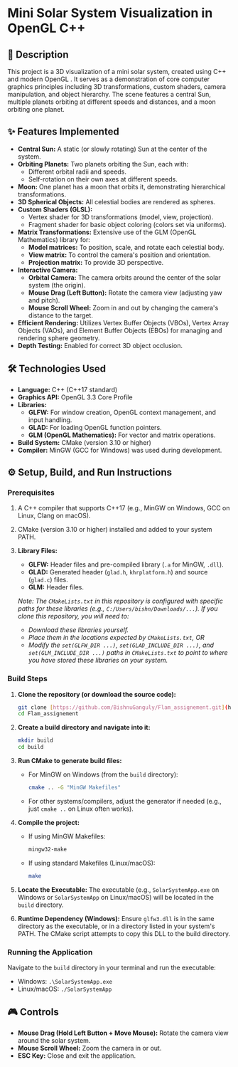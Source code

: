 # Mini Solar System Visualization in OpenGL C++

## 🚀 Description

This project is a 3D visualization of a mini solar system, created using C++ and modern OpenGL . It serves as a demonstration of core computer graphics principles including 3D transformations, custom shaders, camera manipulation, and object hierarchy. The scene features a central Sun, multiple planets orbiting at different speeds and distances, and a moon orbiting one  planet.

## ✨ Features Implemented

* **Central Sun:** A static (or slowly rotating) Sun at the center of the system.
* **Orbiting Planets:** Two planets orbiting the Sun, each with:
    * Different orbital radii and speeds.
    * Self-rotation on their own axes at different speeds.
* **Moon:** One planet has a moon that orbits it, demonstrating hierarchical transformations.
* **3D Spherical Objects:** All celestial bodies are rendered as spheres.
* **Custom Shaders (GLSL):**
    * Vertex shader for 3D transformations (model, view, projection).
    * Fragment shader for basic object coloring (colors set via uniforms).
* **Matrix Transformations:** Extensive use of the GLM (OpenGL Mathematics) library for:
    * **Model matrices:** To position, scale, and rotate each celestial body.
    * **View matrix:** To control the camera's position and orientation.
    * **Projection matrix:** To provide 3D perspective.
* **Interactive Camera:**
    * **Orbital Camera:** The camera orbits around the center of the solar system (the origin).
    * **Mouse Drag (Left Button):** Rotate the camera view (adjusting yaw and pitch).
    * **Mouse Scroll Wheel:** Zoom in and out by changing the camera's distance to the target.
* **Efficient Rendering:** Utilizes Vertex Buffer Objects (VBOs), Vertex Array Objects (VAOs), and Element Buffer Objects (EBOs) for managing and rendering sphere geometry.
* **Depth Testing:** Enabled for correct 3D object occlusion.

## 🛠️ Technologies Used

* **Language:** C++ (C++17 standard)
* **Graphics API:** OpenGL 3.3 Core Profile
* **Libraries:**
    * **GLFW:** For window creation, OpenGL context management, and input handling.
    * **GLAD:** For loading OpenGL function pointers.
    * **GLM (OpenGL Mathematics):** For vector and matrix operations.
* **Build System:** CMake (version 3.10 or higher)
* **Compiler:** MinGW (GCC for Windows) was used during development.

## ⚙️ Setup, Build, and Run Instructions

### Prerequisites

1.  A C++ compiler that supports C++17 (e.g., MinGW on Windows, GCC on Linux, Clang on macOS).
2.  CMake (version 3.10 or higher) installed and added to your system PATH.
3.  **Library Files:**
    * **GLFW:** Header files and pre-compiled library (`.a` for MinGW, `.dll`).
    * **GLAD:** Generated header (`glad.h`, `khrplatform.h`) and source (`glad.c`) files.
    * **GLM:** Header files.

    *Note: The `CMakeLists.txt` in this repository is configured with specific paths for these libraries (e.g., `C:/Users/bishn/Downloads/...`). If you clone this repository, you will need to:*
    * *Download these libraries yourself.*
    * *Place them in the locations expected by `CMakeLists.txt`, OR*
    * *Modify the `set(GLFW_DIR ...)`, `set(GLAD_INCLUDE_DIR ...)`, and `set(GLM_INCLUDE_DIR ...)` paths in `CMakeLists.txt` to point to where you have stored these libraries on your system.*

### Build Steps

1.  **Clone the repository (or download the source code):**
    ```bash
    git clone [https://github.com/BishnuGanguly/Flam_assignement.git](https://github.com/BishnuGanguly/Flam_assignement.git)
    cd Flam_assignement
    ```

2.  **Create a build directory and navigate into it:**
    ```bash
    mkdir build
    cd build
    ```

3.  **Run CMake to generate build files:**
    * For MinGW on Windows (from the `build` directory):
        ```bash
        cmake .. -G "MinGW Makefiles"
        ```
    * For other systems/compilers, adjust the generator if needed (e.g., just `cmake ..` on Linux often works).

4.  **Compile the project:**
    * If using MinGW Makefiles:
        ```bash
        mingw32-make
        ```
    * If using standard Makefiles (Linux/macOS):
        ```bash
        make
        ```

5.  **Locate the Executable:**
    The executable (e.g., `SolarSystemApp.exe` on Windows or `SolarSystemApp` on Linux/macOS) will be located in the `build` directory.

6.  **Runtime Dependency (Windows):**
    Ensure `glfw3.dll` is in the same directory as the executable, or in a directory listed in your system's PATH. The CMake script attempts to copy this DLL to the build directory.

### Running the Application

Navigate to the `build` directory in your terminal and run the executable:
* Windows: `.\SolarSystemApp.exe`
* Linux/macOS: `./SolarSystemApp`

## 🎮 Controls

* **Mouse Drag (Hold Left Button + Move Mouse):** Rotate the camera view around the solar system.
* **Mouse Scroll Wheel:** Zoom the camera in or out.
* **ESC Key:** Close and exit the application.
